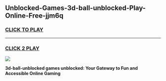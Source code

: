 
## Unblocked-Games-3d-ball-unblocked-Play-Online-Free-jjm6q
<h3>
<a href="https://premium76.site?title=3d-ball-unblocked&ref=26A">CLICK TO PLAY</a></h3>
<hr>

<h3>
<a href="https://premium76.site?title=3d-ball-unblocked&ref=26A">CLICK 2 PLAY</a>
  
</h3>

<a href="https://premium76.site?title=3d-ball-unblocked&ref=26A"><img src="https://clearcache.store/games.png"></a>


**3d-ball-unblocked games unblocked: Your Gateway to Fun and Accessible Online Gaming**
